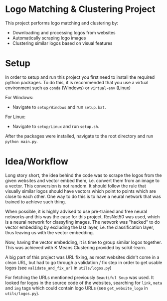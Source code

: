 # Logo Matching & Clustering Project

This project performs logo matching and clustering by:
- Downloading and processing logos from websites
- Automatically scraping logo images
- Clustering similar logos based on visual features

# Setup

In order to setup and run this project you first need to install the required python packages. To do this, it is recommended that you use a virtual environment such as `conda` (Windows) or `virtual-env` (Linux)

For Windows:
- Navigate to `setup/Windows` and run `setup.bat`.

For Linux:
- Navigate to `setup/Linux` and run `setup.sh`.

After the packages were installed, navigate to the root directory and run `python main.py`.

# Idea/Workflow
Long story short, the idea behind the code was to scrape the logos from the given websites and vector embed them, i.e. convert them from an image to a vector. This conversion is not random. It should follow the rule that visually similar logos should have vectors which point to points which are close to each other. One way to do this is to have a neural network that was trained to achieve such thing.

When possible, it is highly advised to use pre-trained and free neural networks and this was the case for this project. ResNet50 was used, which is a neural network for classyfing images. The network was "hacked" to do vector embedding by excluding the last layer, i.e. the classification layer, thus leaving us with the vector embedding.

Now, having the vector embedding, it is time to group similar logos together. This was achieved with K Means Clustering provided by scikit-learn.

A big part of this project was URL fixing, as most websites didn't come in a clean URL, but had to go through a validation / fix step in order to get usable logos (see `validate_and_fix_url` in `utils/logos.py`)

For fetching the URLs mentioned previously `Beautiful Soup` was used. It looked for logos in the source code of the websites, searching for `link`, `meta` and `img` tags which could contain logo URLs (see `get_website_logo` in `utils/logos.py`).